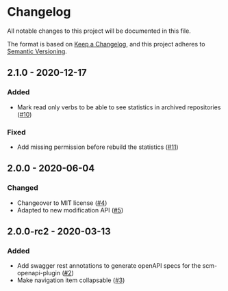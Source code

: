 # Changelog
All notable changes to this project will be documented in this file.

The format is based on [Keep a Changelog](https://keepachangelog.com/en/1.0.0/),
and this project adheres to [Semantic Versioning](https://semver.org/spec/v2.0.0.html).

## 2.1.0 - 2020-12-17
### Added
- Mark read only verbs to be able to see statistics in archived repositories ([#10](https://github.com/scm-manager/scm-statistic-plugin/pull/10))

### Fixed
- Add missing permission before rebuild the statistics ([#11](https://github.com/scm-manager/scm-statistic-plugin/pull/11))

## 2.0.0 - 2020-06-04
### Changed
- Changeover to MIT license ([#4](https://github.com/scm-manager/scm-statistic-plugin/pull/4))
- Adapted to new modification API ([#5](https://github.com/scm-manager/scm-statistic-plugin/pull/5))

## 2.0.0-rc2 - 2020-03-13
### Added
- Add swagger rest annotations to generate openAPI specs for the scm-openapi-plugin ([#2](https://github.com/scm-manager/scm-statistic-plugin/pull/2))
- Make navigation item collapsable ([#3](https://github.com/scm-manager/scm-statistic-plugin/pull/3))
